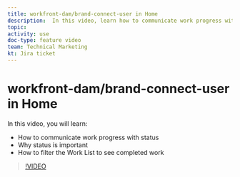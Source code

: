 ```yaml
---
title: workfront-dam/brand-connect-user in Home
description:  In this video, learn how to communicate work progress with status and filter the Work List to see completed work.
topic:
activity: use
doc-type: feature video
team: Technical Marketing
kt: Jira ticket
---
```

# workfront-dam/brand-connect-user in Home

In this video, you will learn:

* How to communicate work progress with status
* Why status is important
* How to filter the Work List to see completed work

>[!VIDEO](https://video.tv.adobe.com/v/335104/?quality=12)
